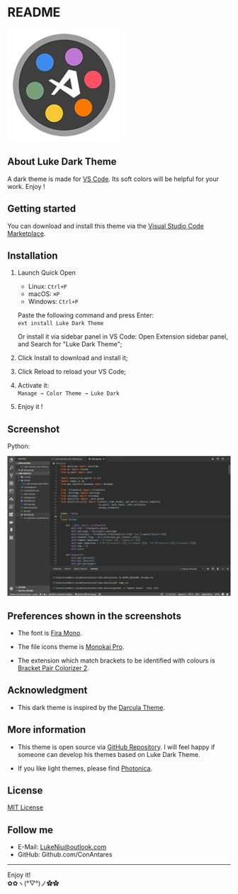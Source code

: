 # README

![LukeDark](icon/icon_256.png)

## About Luke Dark Theme

A dark theme is made for [VS Code](https://code.visualstudio.com/). Its soft colors will be helpful for your work. Enjoy !

## Getting started

You can download and install this theme via the [Visual Studio Code Marketplace](https://marketplace.visualstudio.com/items?itemName=ConAntares.luke-dark-theme).

## Installation

1. Launch Quick Open

   * Linux:    `Ctrl+P`
   * macOS:    `⌘P`
   * Windows:  `Ctrl+P`

    Paste the following command and press Enter:  
        ```ext install Luke Dark Theme```

    Or install it via sidebar panel in VS Code: Open Extension sidebar panel, and Search for "Luke Dark Theme";

2. Click Install to download and install it;
3. Click Reload to reload your VS Code;
4. Activate it:  
    ```Manage → Color Theme → Luke Dark```
5. Enjoy it !

## Screenshot

Python:

![Python](screenshots/Python.png)

## Preferences shown in the screenshots

* The font  is [Fira Mono](https://github.com/mozilla/Fira).

* The file icons theme is [Monokai Pro](https://marketplace.visualstudio.com/items?itemName=monokai.theme-monokai-pro-vscode).

* The extension which match brackets to be identified with colours is [Bracket Pair Colorizer 2](https://marketplace.visualstudio.com/items?itemName=CoenraadS.bracket-pair-colorizer-2).

## Acknowledgment

* This dark theme is inspired by the [Darcula Theme](https://marketplace.visualstudio.com/items?itemName=rokoroku.vscode-theme-darcula).

## More information

* This theme is open source via  [GitHub Repository](https://github.com/ConAntares/Luke_Dark_Theme/). I will feel happy if someone can develop his themes based on Luke Dark Theme.

* If you like light themes, please find [Photonica](https://marketplace.visualstudio.com/items?itemName=ConAntares.Photonica).

## License

[MIT License](https://github.com/ConAntares/Luke_Dark_Theme/blob/master/LICENSE)

## Follow me

* E-Mail: LukeNiu@outlook.com
* GitHub: Github.com/ConAntares

------
Enjoy it!  
✿✿ヽ(°▽°)ノ✿✿
